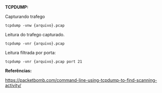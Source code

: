 **TCPDUMP:**

Capturando trafego

```tcpdump -vnw {arquivo}.pcap```

Leitura do trafego capturado.

```tcpdump -vnr {arquivo}.pcap```

Leitura filtrada por porta:

```tcpdump -vnr {arquivo}.pcap port 21```


**Referẽncias:**

https://packetbomb.com/command-line-using-tcpdump-to-find-scanning-activity/
